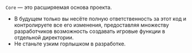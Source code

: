 `Core` — это расширяемая основа проекта. 
- В будущем только вы несёте полную ответственность за этот код и контролируете все его изменения, предоставляя множеству разработчиков возможность создавать игровые функции в отдельной директории.
- Не станьте узким горлышком в разработке.